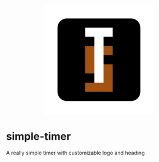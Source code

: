 <p align="center">
<img height="300" src="./electron-builder-assets/icon.png" />
</p>

# simple-timer
A really simple timer with customizable logo and heading
